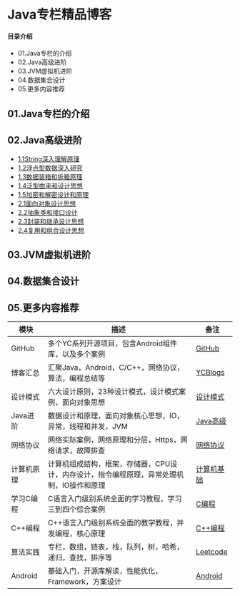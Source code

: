 # Java专栏精品博客
#### 目录介绍
- 01.Java专栏的介绍
- 02.Java高级进阶
- 03.JVM虚拟机进阶
- 04.数据集合设计
- 05.更多内容推荐



## 01.Java专栏的介绍




## 02.Java高级进阶
- [1.1String深入理解原理](https://yccoding.com/zh/java/advanced/1.1String%E6%B7%B1%E5%85%A5%E7%90%86%E8%A7%A3%E5%8E%9F%E7%90%86.html)
- [1.2浮点型数据深入研究](https://yccoding.com/zh/java/advanced/1.2%E6%B5%AE%E7%82%B9%E5%9E%8B%E6%95%B0%E6%8D%AE%E6%B7%B1%E5%85%A5%E7%A0%94%E7%A9%B6.html)
- [1.3数据装箱和拆箱原理](https://yccoding.com/zh/java/advanced/1.3%E6%95%B0%E6%8D%AE%E8%A3%85%E7%AE%B1%E5%92%8C%E6%8B%86%E7%AE%B1%E5%8E%9F%E7%90%86.html)
- [1.4泛型由来和设计思想](https://yccoding.com/zh/java/advanced/1.4%E6%B3%9B%E5%9E%8B%E7%94%B1%E6%9D%A5%E5%92%8C%E8%AE%BE%E8%AE%A1%E6%80%9D%E6%83%B3.html)
- [1.5加密和解密设计和原理](https://yccoding.com/zh/java/advanced/1.5%E5%8A%A0%E5%AF%86%E5%92%8C%E8%A7%A3%E5%AF%86%E8%AE%BE%E8%AE%A1%E5%92%8C%E5%8E%9F%E7%90%86.html)
- [2.1面向对象设计思想](https://yccoding.com/zh/java/advanced/2.1%E9%9D%A2%E5%90%91%E5%AF%B9%E8%B1%A1%E8%AE%BE%E8%AE%A1%E6%80%9D%E6%83%B3.html)
- [2.2抽象类和接口设计](https://yccoding.com/zh/java/advanced/2.2%E6%8A%BD%E8%B1%A1%E7%B1%BB%E5%92%8C%E6%8E%A5%E5%8F%A3%E8%AE%BE%E8%AE%A1.html)
- [2.3封装和继承设计思想](https://yccoding.com/zh/java/advanced/2.3%E5%B0%81%E8%A3%85%E5%92%8C%E7%BB%A7%E6%89%BF%E8%AE%BE%E8%AE%A1%E6%80%9D%E6%83%B3.html)
- [2.4复用和组合设计思想](https://yccoding.com/zh/java/advanced/2.4%E5%A4%8D%E7%94%A8%E5%92%8C%E7%BB%84%E5%90%88%E8%AE%BE%E8%AE%A1%E6%80%9D%E6%83%B3.html)






## 03.JVM虚拟机进阶


## 04.数据集合设计





## 05.更多内容推荐
| 模块      | 描述                                              | 备注                                                       |
|---------|-------------------------------------------------|----------------------------------------------------------|
| GitHub  | 多个YC系列开源项目，包含Android组件库，以及多个案例                  | [GitHub](https://github.com/yangchong211)                |
| 博客汇总    | 汇聚Java，Android，C/C++，网络协议，算法，编程总结等              | [YCBlogs](https://github.com/yangchong211/YCBlogs)       |
| 设计模式    | 六大设计原则，23种设计模式，设计模式案例，面向对象思想                    | [设计模式](https://github.com/yangchong211/YCDesignBlog)     |
| Java进阶  | 数据设计和原理，面向对象核心思想，IO，异常，线程和并发，JVM                | [Java高级](https://github.com/yangchong211/YCJavaBlog)     |
| 网络协议    | 网络实际案例，网络原理和分层，Https，网络请求，故障排查                  | [网络协议](https://github.com/yangchong211/YCNetwork)        |
| 计算机原理   | 计算机组成结构，框架，存储器，CPU设计，内存设计，指令编程原理，异常处理机制，IO操作和原理 | [计算机基础](https://github.com/yangchong211/YCComputerBlog)  |
| 学习C编程   | C语言入门级别系统全面的学习教程，学习三到四个综合案例                     | [C编程](https://github.com/yangchong211/YCStudyC)          |
| C++编程   | C++语言入门级别系统全面的教学教程，并发编程，核心原理                    | [C++编程](https://github.com/yangchong211/YCStudyCpp)      |
| 算法实践    | 专栏，数组，链表，栈，队列，树，哈希，递归，查找，排序等                    | [Leetcode](https://github.com/yangchong211/YCLeetcode)   |
| Android | 基础入门，开源库解读，性能优化，Framework，方案设计                  | [Android](https://github.com/yangchong211/YCAndroidBlog) |













